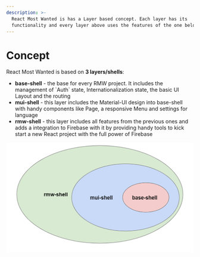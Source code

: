 ```yaml
---
description: >-
  React Most Wanted is has a Layer based concept. Each layer has its
  functionality and every layer above uses the features of the one below.
---
```


# Concept

React Most Wanted is based on **3 layers/shells**:

* **base-shell** - the base for every RMW project. It includes the management of \`Auth\` state, Internationalization state, the basic UI Layout and the routing
* **mui-shell** -  this layer includes the Material-UI design into base-shell with handy components like Page, a responsive Menu and settings for language
* **rmw-shell** - this layer includes all features from the previous ones and adds a integration to Firebase with it by providing handy tools to kick start a new React project with the full power of Firebase

![](.gitbook/assets/screenshot-2021-09-22-211556.png)

